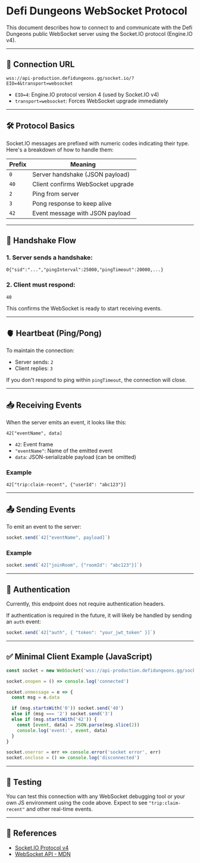 # Defi Dungeons WebSocket Protocol

This document describes how to connect to and communicate with the Defi Dungeons public WebSocket server using the Socket.IO protocol (Engine.IO v4).

---

## 🔌 Connection URL

```
wss://api-production.defidungeons.gg/socket.io/?EIO=4&transport=websocket
```

- `EIO=4`: Engine.IO protocol version 4 (used by Socket.IO v4)
- `transport=websocket`: Forces WebSocket upgrade immediately

---

## 🛠 Protocol Basics

Socket.IO messages are prefixed with numeric codes indicating their type. Here's a breakdown of how to handle them:

| Prefix | Meaning                             |
|--------|-------------------------------------|
| `0`    | Server handshake (JSON payload)     |
| `40`   | Client confirms WebSocket upgrade   |
| `2`    | Ping from server                    |
| `3`    | Pong response to keep alive         |
| `42`   | Event message with JSON payload     |

---

## 🔄 Handshake Flow

### 1. Server sends a handshake:

```
0{"sid":"...","pingInterval":25000,"pingTimeout":20000,...}
```

### 2. Client must respond:

```
40
```

This confirms the WebSocket is ready to start receiving events.

---

## 🫀 Heartbeat (Ping/Pong)

To maintain the connection:

- Server sends: `2`
- Client replies: `3`

If you don't respond to ping within `pingTimeout`, the connection will close.

---

## 📥 Receiving Events

When the server emits an event, it looks like this:

```
42["eventName", data]
```

- `42`: Event frame
- `"eventName"`: Name of the emitted event
- `data`: JSON-serializable payload (can be omitted)

### Example

```
42["trip:claim-recent", {"userId": "abc123"}]
```

---

## 📤 Sending Events

To emit an event to the server:

```js
socket.send(`42["eventName", payload]`)
```

### Example

```js
socket.send(`42["joinRoom", {"roomId": "abc123"}]`)
```

---

## 🔐 Authentication

Currently, this endpoint does not require authentication headers.

If authentication is required in the future, it will likely be handled by sending an `auth` event:

```js
socket.send(`42["auth", { "token": "your_jwt_token" }]`)
```

---

## ✅ Minimal Client Example (JavaScript)

```js
const socket = new WebSocket('wss://api-production.defidungeons.gg/socket.io/?EIO=4&transport=websocket')

socket.onopen = () => console.log('connected')

socket.onmessage = e => {
  const msg = e.data

  if (msg.startsWith('0')) socket.send('40')
  else if (msg === '2') socket.send('3')
  else if (msg.startsWith('42')) {
    const [event, data] = JSON.parse(msg.slice(2))
    console.log('event:', event, data)
  }
}

socket.onerror = err => console.error('socket error', err)
socket.onclose = () => console.log('disconnected')
```

---

## 🧪 Testing

You can test this connection with any WebSocket debugging tool or your own JS environment using the code above. Expect to see `"trip:claim-recent"` and other real-time events.

---

## 📎 References

- [Socket.IO Protocol v4](https://github.com/socketio/socket.io-protocol)
- [WebSocket API - MDN](https://developer.mozilla.org/en-US/docs/Web/API/WebSocket)
